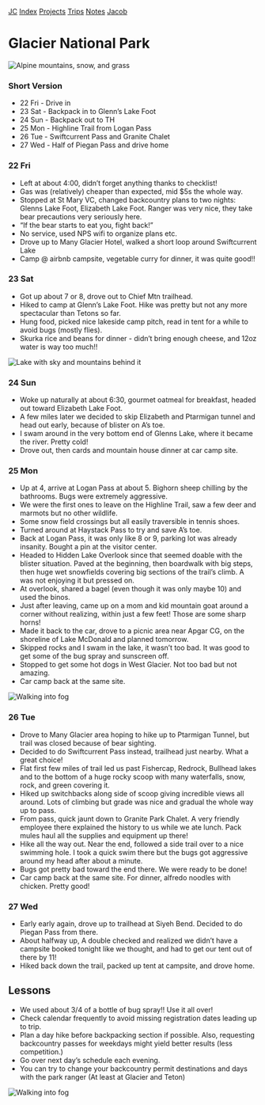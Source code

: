 [JC](/index.html) [Index](/index.html) [Projects](/projects.html) [Trips](/trips.html) [Notes](/notes.html) [Jacob](/about.html)

# Glacier National Park

![Alpine mountains, snow, and grass](https://i.postimg.cc/DyPMC7r7/yard-plants-4.jpg)

### Short Version

- 22 Fri - Drive in
- 23 Sat - Backpack in to Glenn’s Lake Foot
- 24 Sun - Backpack out to TH
- 25 Mon - Highline Trail from Logan Pass
- 26 Tue - Swiftcurrent Pass and Granite Chalet
- 27 Wed - Half of Piegan Pass and drive home

### 22 Fri

- Left at about 4:00, didn’t forget anything thanks to checklist!
- Gas was (relatively) cheaper than expected, mid $5s the whole way.
- Stopped at St Mary VC, changed backcountry plans to two nights: Glenns Lake Foot, Elizabeth Lake Foot. Ranger was very nice, they take bear precautions very seriously here.
- “If the bear starts to eat you, fight back!”
- No service, used NPS wifi to organize plans etc.
- Drove up to Many Glacier Hotel, walked a short loop around Swiftcurrent Lake
- Camp @ airbnb campsite, vegetable curry for dinner, it was quite good!!

### 23 Sat

- Got up about 7 or 8, drove out to Chief Mtn trailhead.
- Hiked to camp at Glenn’s Lake Foot. Hike was pretty but not any more spectacular than Tetons so far.
- Hung food, picked nice lakeside camp pitch, read in tent for a while to avoid bugs (mostly flies).
- Skurka rice and beans for dinner - didn’t bring enough cheese, and 12oz water is way too much!!

![Lake with sky and mountains behind it](https://i.postimg.cc/pTshdh8s/yard-plants-1.jpg)

### 24 Sun

- Woke up naturally at about 6:30, gourmet oatmeal for breakfast, headed out toward Elizabeth Lake Foot.
- A few miles later we decided to skip Elizabeth and Ptarmigan tunnel and head out early, because of blister on A’s toe.
- I swam around in the very bottom end of Glenns Lake, where it became the river. Pretty cold!
- Drove out, then cards and mountain house dinner at car camp site.

### 25 Mon

- Up at 4, arrive at Logan Pass at about 5. Bighorn sheep chilling by the bathrooms. Bugs were extremely aggressive.
- We were the first ones to leave on the Highline Trail, saw a few deer and marmots but no other wildlife.
- Some snow field crossings but all easily traversible in tennis shoes.
- Turned around at Haystack Pass to try and save A’s toe.
- Back at Logan Pass, it was only like 8 or 9, parking lot was already insanity. Bought a pin at the visitor center.
- Headed to Hidden Lake Overlook since that seemed doable with the blister situation. Paved at the beginning, then boardwalk with big steps, then huge wet snowfields covering big sections of the trail’s climb. A was not enjoying it but pressed on.
- At overlook, shared a bagel (even though it was only maybe 10) and used the binos.
- Just after leaving, came up on a mom and kid mountain goat around a corner without realizing, within just a few feet! Those are some sharp horns!
- Made it back to the car, drove to a picnic area near Apgar CG, on the shoreline of Lake McDonald and planned tomorrow.
- Skipped rocks and I swam in the lake, it wasn’t too bad. It was good to get some of the bug spray and sunscreen off.
- Stopped to get some hot dogs in West Glacier. Not too bad but not amazing.
- Car camp back at the same site.

![Walking into fog](https://i.postimg.cc/R0r0C1YS/yard-plants-3.jpg)

### 26 Tue

- Drove to Many Glacier area hoping to hike up to Ptarmigan Tunnel, but trail was closed because of bear sighting.
- Decided to do Swiftcurrent Pass instead, trailhead just nearby. What a great choice!
- Flat first few miles of trail led us past Fishercap, Redrock, Bullhead lakes and to the bottom of a huge rocky scoop with many waterfalls, snow, rock, and green covering it.
- Hiked up switchbacks along side of scoop giving incredible views all around. Lots of climbing but grade was nice and gradual the whole way up to pass.
- From pass, quick jaunt down to Granite Park Chalet. A very friendly employee there explained the history to us while we ate lunch. Pack mules haul all the supplies and equipment up there!
- Hike all the way out. Near the end, followed a side trail over to a nice swimming hole. I took a quick swim there but the bugs got aggressive around my head after about a minute.
- Bugs got pretty bad toward the end there. We were ready to be done!
- Car camp back at the same site. For dinner, alfredo noodles with chicken. Pretty good!

### 27 Wed

- Early early again, drove up to trailhead at Siyeh Bend. Decided to do Piegan Pass from there.
- About halfway up, A double checked and realized we didn’t have a campsite booked tonight like we thought, and had to get our tent out of there by 11!
- Hiked back down the trail, packed up tent at campsite, and drove home.

## Lessons

- We used about 3/4 of a bottle of bug spray!! Use it all over!
- Check calendar frequently to avoid missing registration dates leading up to trip.
- Plan a day hike before backpacking section if possible. Also, requesting backcountry passes for weekdays might yield better results (less competition.)
- Go over next day’s schedule each evening.
- You can try to change your backcountry permit destinations and days with the park ranger (At least at Glacier and Teton)

![Walking into fog](https://i.postimg.cc/1zVx7LRM/yard-plants-5.jpg)
